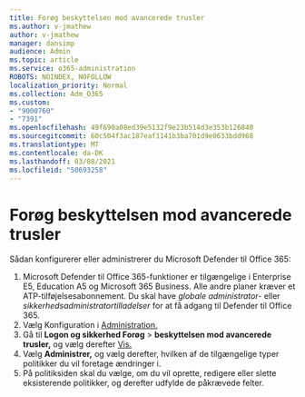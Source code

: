 ```yaml
---
title: Forøg beskyttelsen mod avancerede trusler
ms.author: v-jmathew
author: v-jmathew
manager: dansimp
audience: Admin
ms.topic: article
ms.service: o365-administration
ROBOTS: NOINDEX, NOFOLLOW
localization_priority: Normal
ms.collection: Adm_O365
ms.custom:
- "9000760"
- "7391"
ms.openlocfilehash: 49f690a08ed39e5132f9e23b514d3e353b126840
ms.sourcegitcommit: 60c504f3ac187eaf1141b3ba701d9e0633bdd968
ms.translationtype: MT
ms.contentlocale: da-DK
ms.lasthandoff: 03/08/2021
ms.locfileid: "50693258"
---
```

# <a name="increase-protection-from-advanced-threats"></a>Forøg beskyttelsen mod avancerede trusler

Sådan konfigurerer eller administrerer du Microsoft Defender til Office 365:

1. Microsoft Defender til Office 365-funktioner er tilgængelige i Enterprise E5, Education A5 og Microsoft 365 Business. Alle andre planer kræver et ATP-tilføjelsesabonnement. Du skal have *globale administrator-* eller *sikkerhedsadministratortilladelser* for at få adgang til Defender til Office 365.
2. Vælg Konfiguration i [Administration.](https://go.microsoft.com/fwlink/p/?linkid=2075721)
3. Gå til **Logon og sikkerhed Forøg**  >  **beskyttelsen mod avancerede trusler,** og vælg derefter [Vis.](https://go.microsoft.com/fwlink/?linkid=2109302)
4. Vælg **Administrer,** og vælg derefter, hvilken af de tilgængelige typer politikker du vil foretage ændringer i.
5. På politiksiden skal du vælge, om du vil oprette, redigere eller slette eksisterende politikker, og derefter udfylde de påkrævede felter.
